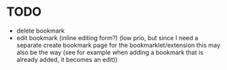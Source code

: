 # TODO

- delete bookmark
- edit bookmark (inline editing form?) (low prio, but since I need a separate create bookmark page for the bookmarklet/extension this may also be the way (see for example when adding a bookmark that is already added, it becomes an edit))
